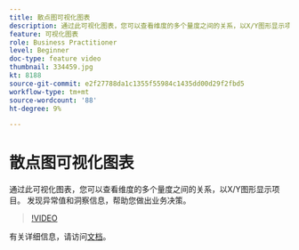 ```yaml
---
title: 散点图可视化图表
description: 通过此可视化图表，您可以查看维度的多个量度之间的关系，以X/Y图形显示项目。 发现异常值和洞察信息，帮助您做出业务决策。
feature: 可视化图表
role: Business Practitioner
level: Beginner
doc-type: feature video
thumbnail: 334459.jpg
kt: 8188
source-git-commit: e2f27788da1c1355f55984c1435dd00d29f2fbd5
workflow-type: tm+mt
source-wordcount: '88'
ht-degree: 9%

---
```



# 散点图可视化图表

通过此可视化图表，您可以查看维度的多个量度之间的关系，以X/Y图形显示项目。 发现异常值和洞察信息，帮助您做出业务决策。

>[!VIDEO](https://video.tv.adobe.com/v/334459/?quality=12&learn=on)

有关详细信息，请访问[文档](https://experienceleague.adobe.com/docs/analytics/analyze/analysis-workspace/visualizations/scatterplot.html?lang=en)。
